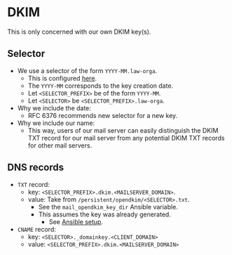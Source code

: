 # DKIM

This is only concerned with our own DKIM key(s).


## Selector

* We use a selector of the form `YYYY-MM.law-orga`.
    * This is configured
      [here](/ansible/host_vars/lawandorga-mail-server/mail.yaml).
    * The `YYYY-MM` corresponds to the key creation date.
    * Let `<SELECTOR_PREFIX>` be of the form `YYYY-MM`.
    * Let `<SELECTOR>` be `<SELECTOR_PREFIX>.law-orga`.
* Why we include the date:
    * RFC 6376 recommends new selector for a new key.
* Why we include our name:
    * This way, users of our mail server can easily distinguish the DKIM TXT
      record for our mail server from any potential DKIM TXT records for
      other mail servers.


## DNS records

* `TXT` record:
    * key: `<SELECTOR_PREFIX>.dkim.<MAILSERVER_DOMAIN>`.
    * value: Take from `/persistent/opendkim/<SELECTOR>.txt`.
        * See the `mail_opendkim_key_dir` Ansible variable.
        * This assumes the key was already generated.
            * See [Ansible setup](/doc/ansible.md).
* `CNAME` record:
    * key: `<SELECTOR>._domainkey.<CLIENT_DOMAIN>`
    * value: `<SELECTOR_PREFIX>.dkim.<MAILSERVER_DOMAIN>`
